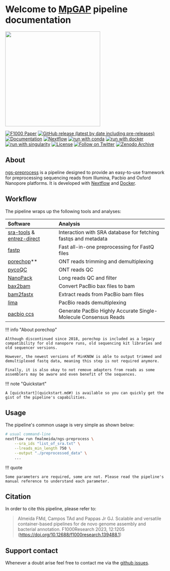# Welcome to <u>MpGAP</u> pipeline documentation

<img src="./lab_logo.png" width="300px">

[![F1000 Paper](https://img.shields.io/badge/Citation%20F1000-10.12688/f1000research.139488.1-orange)](https://doi.org/10.12688/f1000research.139488.1)
[![GitHub release (latest by date including pre-releases)](https://img.shields.io/github/v/release/fmalmeida/ngs-preprocess?include_prereleases&label=Latest%20release)](https://github.com/fmalmeida/ngs-preprocess/releases)
[![Documentation](https://img.shields.io/badge/Documentation-readthedocs-brightgreen)](https://ngs-preprocess.readthedocs.io/en/latest/?badge=latest)
[![Nextflow](https://img.shields.io/badge/nextflow%20DSL2-%E2%89%A521.10.3-23aa62.svg?labelColor=000000)](https://www.nextflow.io/)
[![run with conda](http://img.shields.io/badge/run%20with-conda-3EB049?labelColor=000000&logo=anaconda)](https://docs.conda.io/en/latest/)
[![run with docker](https://img.shields.io/badge/run%20with-docker-0db7ed?labelColor=000000&logo=docker)](https://www.docker.com/)
[![run with singularity](https://img.shields.io/badge/run%20with-singularity-1d355c.svg?labelColor=000000)](https://sylabs.io/docs/)
[![License](https://img.shields.io/badge/License-GPL%203-black)](https://github.com/fmalmeida/ngs-preprocess/blob/master/LICENSE)
[![Follow on Twitter](http://img.shields.io/badge/twitter-%40fmarquesalmeida-1DA1F2?labelColor=000000&logo=twitter)](https://twitter.com/fmarquesalmeida)
[![Zenodo Archive](https://img.shields.io/badge/Zenodo-Archive-blue)](https://doi.org/10.5281/zenodo.3451405)

## About

[ngs-preprocess](https://github.com/fmalmeida/ngs-preprocess) is a pipeline designed to provide an easy-to-use framework for preprocessing sequencing reads from Illumina, Pacbio and Oxford Nanopore platforms. It is developed with [Nextflow](https://www.nextflow.io/docs/latest/index.html) and [Docker](https://www.docker.com/).

## Workflow

The pipeline wraps up the following tools and analyses:

| Software | Analysis |
| :------- | :------- |
| [sra-tools](https://github.com/ncbi/sra-tools) & [entrez-direct](https://anaconda.org/bioconda/entrez-direct) | Interaction with SRA database for fetching fastqs and metadata |
| [fastp](https://github.com/OpenGene/fastp) | Fast all-in-one preprocessing for FastQ files |
| [porechop](https://github.com/rrwick/Porechop)** | ONT reads trimming and demultiplexing |
| [pycoQC](https://github.com/tleonardi/pycoQC) | ONT reads QC |
| [NanoPack](https://github.com/wdecoster/nanopack) | Long reads QC and filter |
| [bax2bam](https://anaconda.org/bioconda/bax2bam) | Convert PacBio bax files to bam |
| [bam2fastx](https://github.com/PacificBiosciences/pbtk#bam2fastx) | Extract reads from PacBio bam files |
| [lima](https://github.com/PacificBiosciences/barcoding) | PacBio reads demultiplexing |
| [pacbio ccs](https://ccs.how/) | Generate PacBio Highly Accurate Single-Molecule Consensus Reads |

!!! info "About porechop"

    Although discontinued since 2018, porechop is included as a legacy compatibility for old nanopore runs, old sequencing kit libraries and old sequencer versions.
    
    However, the newest versions of MinKNOW is able to output trimmed and demultiplexed fastq data, meaning this step is not required anymore.

    Finally, it is also okay to not remove adapters from reads as some assemblers may be aware and even benefit of the sequences.

!!! note "Quickstart"

    A [quickstart](quickstart.md#) is available so you can quickly get the gist of the pipeline's capabilities.

## Usage

The pipeline's common usage is very simple as shown below:

```bash
# usual command-line
nextflow run fmalmeida/ngs-preprocess \
    --sra_ids "list_of_sra.txt" \
    --lreads_min_length 750 \
    --output "./preprocessed_data" \
    ...
```

!!! quote

    Some parameters are required, some are not. Please read the pipeline's manual reference to understand each parameter.

## Citation

In order to cite this pipeline, please refer to:

> Almeida FMd, Campos TAd and Pappas Jr GJ. Scalable and versatile container-based pipelines for de novo genome assembly and bacterial annotation. F1000Research 2023, 12:1205 (<https://doi.org/10.12688/f1000research.139488.1>)

## Support contact

Whenever a doubt arise feel free to contact me via the [github issues](https://github.com/fmalmeida/ngs-preprocess/issues).
